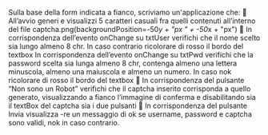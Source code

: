 Sulla base della form indicata a fianco, scriviamo un'applicazione che:  All’avvio generi e visualizzi 5 caratteri casuali fra quelli
contenuti all’interno del file captcha.png(backgroundPosition=-50*y + "px " + -50*x + "px")  In corrispondenza dell’evento onChange 
su txtUser verifichi che il nome scelto sia lungo almeno 8 chr. In caso contrario ricolorare di rosso il bordo del textbox In 
corrispondenza dell’evento onChange su txtPwd verifichi che la password scelta sia lunga almeno 8 chr, contenga almeno una lettera 
minuscola, almeno una maiuscola e almeno un numero. In caso nok ricolorare di rosso il bordo del textbox  In corrispondenza del pulsante 
“Non sono un Robot” verifichi che il captcha inserito corrisponda a quello generato, visualizzando a fianco l’immagine di conferma e 
disabilitando sia il textBox del captcha sia i due pulsanti  In corrispondenza del pulsante Invia visualizza -re un messaggio di ok se 
username, password e captcha sono validi, nok in caso contrario. 
